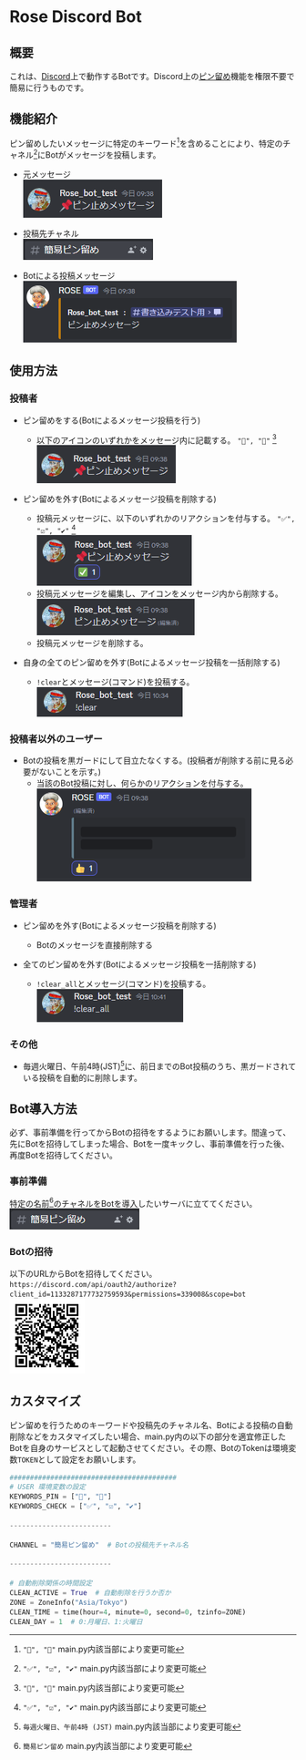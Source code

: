 # Rose Discord Bot

## 概要

これは、[Discord](https://discord.com/)上で動作するBotです。Discord上の[ピン留め](https://support.discord.com/hc/ja/articles/221421867-How-do-I-pin-messages-)機能を権限不要で簡易に行うものです。

## 機能紹介

ピン留めしたいメッセージに特定のキーワード[^pin_key]を含めることにより、特定のチャネル[^check_key]にBotがメッセージを投稿します。

- 元メッセージ</br>
    ![cue message](./Resources/ReadMe/cue_message.png)

- 投稿先チャネル</br>
    ![channel](./Resources/ReadMe/channel.png)

- Botによる投稿メッセージ</br>
    ![post message](./Resources/ReadMe/post_message.png)

## 使用方法

### 投稿者

- ピン留めをする(Botによるメッセージ投稿を行う)
  - 以下のアイコンのいずれかをメッセージ内に記載する。
    `"📌", "📍"` [^pin_key]</br>
    ![cue message](./Resources/ReadMe/cue_message.png)

- ピン留めを外す(Botによるメッセージ投稿を削除する)
  - 投稿元メッセージに、以下のいずれかのリアクションを付与する。
    `"✅", "☑️", "✔️"` [^check_key]</br>
    ![cue checked](./Resources/ReadMe/cue_checked.png)
  - 投稿元メッセージを編集し、アイコンをメッセージ内から削除する。</br>
    ![cue edited](./Resources/ReadMe/cue_edited.png)
  - 投稿元メッセージを削除する。

- 自身の全てのピン留めを外す(Botによるメッセージ投稿を一括削除する)
  - `!clear`とメッセージ(コマンド)を投稿する。</br>
    ![command clear](./Resources/ReadMe/command_clear.png)

### 投稿者以外のユーザー

- Botの投稿を黒ガードにして目立たなくする。(投稿者が削除する前に見る必要がないことを示す。)
  - 当該のBot投稿に対し、何らかのリアクションを付与する。</br>
    ![Alt text](./Resources/ReadMe/post_hidden.png)

### 管理者

- ピン留めを外す(Botによるメッセージ投稿を削除する)
  - Botのメッセージを直接削除する

- 全てのピン留めを外す(Botによるメッセージ投稿を一括削除する)
  - `!clear_all`とメッセージ(コマンド)を投稿する。</br>
    ![Alt text](./Resources/ReadMe/command_clear_all.png)

### その他

- 毎週火曜日、午前4時(JST)[^clear_time]に、前日までのBot投稿のうち、黒ガードされている投稿を自動的に削除します。

## Bot導入方法

必ず、事前準備を行ってからBotの招待をするようにお願いします。間違って、先にBotを招待してしまった場合、Botを一度キックし、事前準備を行った後、再度Botを招待してください。

### 事前準備

特定の名前[^channel_name]のチャネルをBotを導入したいサーバに立ててください。</br>
    ![channel](./Resources/ReadMe/channel.png)

### Botの招待

以下のURLからBotを招待してください。</br>
`https://discord.com/api/oauth2/authorize?client_id=1133287177732759593&permissions=339008&scope=bot`</br>
![QR code](./Resources/ReadMe/invite_qr.png)

## カスタマイズ
ピン留めを行うためのキーワードや投稿先のチャネル名、Botによる投稿の自動削除などをカスタマイズしたい場合、main.py内の以下の部分を適宜修正したBotを自身のサービスとして起動させてください。その際、BotのTokenは環境変数`TOKEN`として設定をお願いします。

``` python
#########################################
# USER 環境変数の設定
KEYWORDS_PIN = ["📌", "📍"]
KEYWORDS_CHECK = ["✅", "☑️", "✔️"]

-------------------------

CHANNEL = "簡易ピン留め"  # Botの投稿先チャネル名

-------------------------

# 自動削除関係の時間設定
CLEAN_ACTIVE = True  # 自動削除を行うか否か
ZONE = ZoneInfo("Asia/Tokyo")
CLEAN_TIME = time(hour=4, minute=0, second=0, tzinfo=ZONE)
CLEAN_DAY = 1  # 0:月曜日、1:火曜日
```

[^pin_key]:`"📌", "📍"` main.py内該当部により変更可能
[^check_key]:`"✅", "☑️", "✔️"` main.py内該当部により変更可能
[^channel_name]:`簡易ピン留め` main.py内該当部により変更可能
[^clear_time]:`毎週火曜日、午前4時 (JST)` main.py内該当部により変更可能
